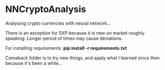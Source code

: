 # NNCryptoAnalysis

Analysing crypto currencies with neural network...

There is an exception for SXP because it is new on market roughly speaking. Longer period of times may cause deviations.

For installing requirements:
**pip install -r requirements.txt**

Comeback folder is to try new things, and apply what I learned since then because it's been a while...
